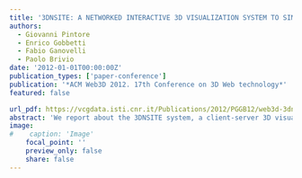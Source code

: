 ```yaml
---
title: '3DNSITE: A NETWORKED INTERACTIVE 3D VISUALIZATION SYSTEM TO SIMPLIFY LOCATION RECOGNITION IN CRISIS MANAGEMENT'
authors:
  - Giovanni Pintore
  - Enrico Gobbetti
  - Fabio Ganovelli
  - Paolo Brivio
date: '2012-01-01T00:00:00Z'
publication_types: ['paper-conference']
publication: '*ACM Web3D 2012. 17th Conference on 3D Web technology*'
featured: false

url_pdf: https://vcgdata.isti.cnr.it/Publications/2012/PGGB12/web3d-3dnsite_lq.pdf
abstract: 'We report about the 3DNSITE system, a client-server 3D visualization tool  which streams and visualizes tridimensional hybrid data on portable devices to support crisis managers and first responders during simulation and training of emergency operations. In this peculiar context is very important to share the same, large data in a  web-based environment, accessing it through portable devices. Here it has to be visualized using simple and immediate interfaces, since the specific end-users are not necessary  skilled with virtual reality and 3D objects interaction. The dataset itself is not static as well as in general purpose web based  3D browsers, but dynamic and changing during the evolution of the real or simulated crisis. According with these constraints, we propose a system which simplifies location recognition and visualizes dynamically updated pictorial data inside a virtual 3D environment.  Our system is integrated in a more complex and articulated training and decision framework for emergency operations.  3DNSITE implements a novel aided intuitive interface designed to exploit touchscreen devices to  easily navigate between 3D aligned photographs.  Unlike common popular 3D maps browsers, the free 3D navigation through the whole 3D model is always  supported, assuring an interactive representation of the scenario also when no photo is available. 3DNSITE enhances already presented state-of-the-art methods for managing the data, achieving  an excellent scalability on portable devices in terms of both performance and amount of data.  The system also scales over different devices according to their hardware resources and the  available network bandwidth, exploiting a state-of-the-art multiresolution representation for  the 3D model and a multi-level cache system, employed to web access both the images and  the hierarchical 3D model structure.'
image:
#    caption: 'Image'
    focal_point: ''
    preview_only: false
    share: false
---
```


